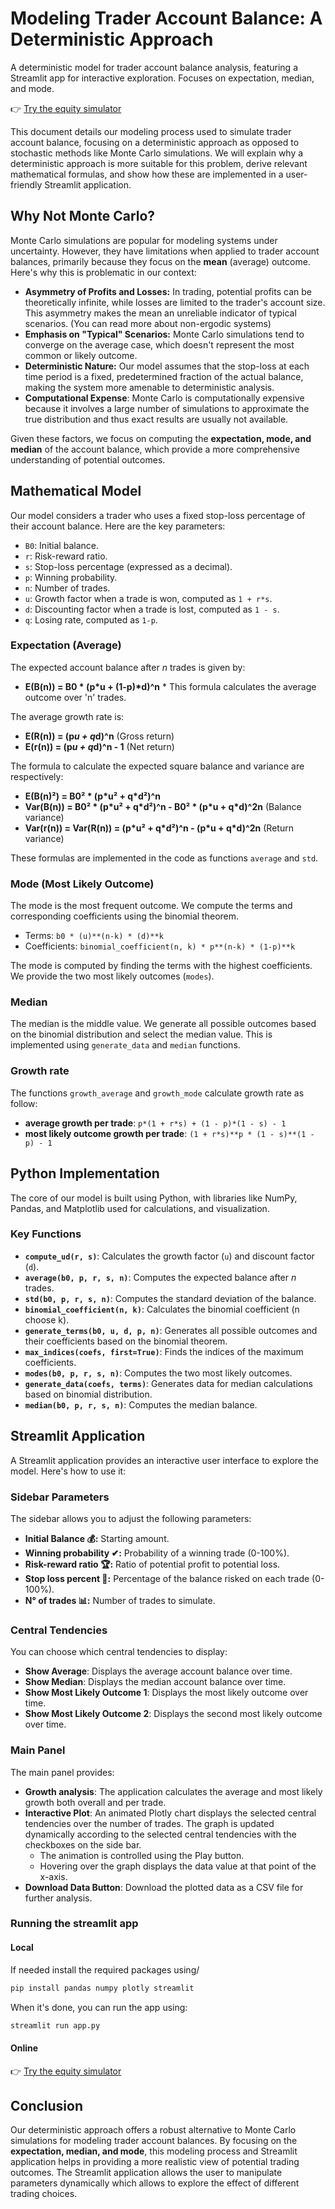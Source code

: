 # Modeling Trader Account Balance: A Deterministic Approach
A deterministic model for trader account balance analysis, featuring a Streamlit app for interactive exploration. Focuses on expectation, median, and mode.

👉 [Try the equity simulator](https://trade-sim.streamlit.app)


This document details our modeling process used to simulate trader account balance, focusing on a deterministic approach as opposed to stochastic methods like Monte Carlo simulations. We will explain why a deterministic approach is more suitable for this problem, derive relevant mathematical formulas, and show how these are implemented in a user-friendly Streamlit application.

## Why Not Monte Carlo?

Monte Carlo simulations are popular for modeling systems under uncertainty. However, they have limitations when applied to trader account balances, primarily because they focus on the **mean** (average) outcome. Here's why this is problematic in our context:

*   **Asymmetry of Profits and Losses:** In trading, potential profits can be theoretically infinite, while losses are limited to the trader's account size. This asymmetry makes the mean an unreliable indicator of typical scenarios. (You can read more about non-ergodic systems)
*   **Emphasis on "Typical" Scenarios:** Monte Carlo simulations tend to converge on the average case, which doesn't represent the most common or likely outcome.
*   **Deterministic Nature:**  Our model assumes that the stop-loss at each time period is a fixed, predetermined fraction of the actual balance, making the system more amenable to deterministic analysis.
*   **Computational Expense**: Monte Carlo is computationally expensive because it involves a large number of simulations to approximate the true distribution and thus exact results are usually not available.

Given these factors, we focus on computing the **expectation, mode, and median** of the account balance, which provide a more comprehensive understanding of potential outcomes.

## Mathematical Model

Our model considers a trader who uses a fixed stop-loss percentage of their account balance. Here are the key parameters:

*   `B0`: Initial balance.
*   `r`: Risk-reward ratio.
*   `s`: Stop-loss percentage (expressed as a decimal).
*   `p`: Winning probability.
*   `n`: Number of trades.
*   `u`: Growth factor when a trade is won, computed as `1 + r*s`.
*   `d`: Discounting factor when a trade is lost, computed as `1 - s`.
*   `q`: Losing rate, computed as `1-p`.

### Expectation (Average)

The expected account balance after *n* trades is given by:

   *   **E(B(n)) = B0 \* (p\*u + (1-p)\*d)^n**
    *   This formula calculates the average outcome over 'n' trades.

The average growth rate is:

   *   **E(R(n)) = (p*u + q*d)^n** (Gross return)
   *   **E(r(n)) = (p*u + q*d)^n - 1** (Net return)

The formula to calculate the expected square balance and variance are respectively:

   *   **E(B(n)²) = B0² \* (p\*u² + q\*d²)^n**
   *   **Var(B(n)) = B0² \* (p\*u² + q\*d²)^n - B0² \* (p\*u + q\*d)^2n**  (Balance variance)
   *   **Var(r(n)) = Var(R(n)) = (p\*u² + q\*d²)^n - (p\*u + q\*d)^2n** (Return variance)

These formulas are implemented in the code as functions `average` and `std`.

### Mode (Most Likely Outcome)

The mode is the most frequent outcome. We compute the terms and corresponding coefficients using the binomial theorem.
*  Terms: `b0 * (u)**(n-k) * (d)**k`
* Coefficients: `binomial_coefficient(n, k) * p**(n-k) * (1-p)**k`

The mode is computed by finding the terms with the highest coefficients. We provide the two most likely outcomes (`modes`).

### Median

The median is the middle value. We generate all possible outcomes based on the binomial distribution and select the median value. This is implemented using `generate_data` and `median` functions.

### Growth rate

The functions `growth_average` and `growth_mode` calculate growth rate as follow:
   *   **average growth per trade**:  `p*(1 + r*s) + (1 - p)*(1 - s) - 1`
   *  **most likely outcome growth per trade**:  `(1 + r*s)**p * (1 - s)**(1 - p) - 1`

## Python Implementation

The core of our model is built using Python, with libraries like NumPy, Pandas, and Matplotlib used for calculations, and visualization.

### Key Functions

*   **`compute_ud(r, s)`**: Calculates the growth factor (`u`) and discount factor (`d`).
*   **`average(b0, p, r, s, n)`**: Computes the expected balance after *n* trades.
*   **`std(b0, p, r, s, n)`**: Computes the standard deviation of the balance.
*   **`binomial_coefficient(n, k)`**: Calculates the binomial coefficient (n choose k).
*   **`generate_terms(b0, u, d, p, n)`**: Generates all possible outcomes and their coefficients based on the binomial theorem.
*   **`max_indices(coefs, first=True)`**: Finds the indices of the maximum coefficients.
*   **`modes(b0, p, r, s, n)`**: Computes the two most likely outcomes.
*  **`generate_data(coefs, terms)`**: Generates data for median calculations based on binomial distribution.
*   **`median(b0, p, r, s, n)`**: Computes the median balance.

## Streamlit Application

A Streamlit application provides an interactive user interface to explore the model. Here's how to use it:

### Sidebar Parameters

The sidebar allows you to adjust the following parameters:

*   **Initial Balance 💰:** Starting amount.
*   **Winning probability ✔:** Probability of a winning trade (0-100%).
*   **Risk-reward ratio 🏆:** Ratio of potential profit to potential loss.
*   **Stop loss percent 🚩:** Percentage of the balance risked on each trade (0-100%).
*   **N° of trades 📊:** Number of trades to simulate.

### Central Tendencies

You can choose which central tendencies to display:

*   **Show Average**: Displays the average account balance over time.
*   **Show Median**: Displays the median account balance over time.
*   **Show Most Likely Outcome 1**: Displays the most likely outcome over time.
*   **Show Most Likely Outcome 2**: Displays the second most likely outcome over time.

### Main Panel

The main panel provides:

*   **Growth analysis**: The application calculates the average and most likely growth both overall and per trade.
*   **Interactive Plot**: An animated Plotly chart displays the selected central tendencies over the number of trades. The graph is updated dynamically according to the selected central tendencies with the checkboxes on the side bar.
    * The animation is controlled using the Play button.
    * Hovering over the graph displays the data value at that point of the x-axis.
*   **Download Data Button**: Download the plotted data as a CSV file for further analysis.

### Running the streamlit app
#### Local
If needed install the required packages using/
```python
pip install pandas numpy plotly streamlit

```
When it's done, you can run the app using:
```python
streamlit run app.py
```

#### Online
👉 [Try the equity simulator](https://trade-sim.streamlit.app)


## Conclusion

Our deterministic approach offers a robust alternative to Monte Carlo simulations for modeling trader account balances. By focusing on the **expectation, median, and mode**, this modeling process and Streamlit application helps in providing a more realistic view of potential trading outcomes. The Streamlit application allows the user to manipulate parameters dynamically which allows to explore the effect of different trading choices.

